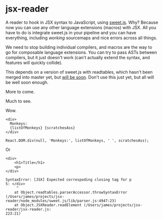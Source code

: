 
# jsx-reader

A reader to hook in JSX syntax to JavaScript, using
[sweet.js](http://sweetjs.org/). Why? Because now you can use any
other language extensions (macros) with JSX. All you have to do is
integrate sweet.js in your pipeline and you can have everything,
including *working* sourcemaps and nice errors across all things.

We need to stop building individual compilers, and macros are the way
to go for composable language extensions. You can try to pass ASTs
between compilers, but it just doesn't work (can't actually extend the
syntax, and features will quickly collide).

This depends on a version of sweet.js with readtables, which hasn't
been merged into master yet, but [will be
soon](https://github.com/mozilla/sweet.js/pull/340). Don't use this
just yet, but all will be well soon enough.

More to come.

Much to see.

Wow.

```
<div>
  Monkeys:
  {listOfMonkeys} {scratchesAss}
</div>
```

```
React.DOM.div(null, 'Monkeys:', listOfMonkeys, ' ', scratchesAss);
```

Or

```
<div>
    <h1>Title</h1>
    <p>
</div>
```

```
SyntaxError: [JSX] Expected correspoding closing tag for p
5: </div>
     ^
    at Object.readtables.parserAccessor.throwSyntaxError (/Users/james/projects/jsx-
reader/node_modules/sweet.js/lib/parser.js:4947:23)                                
    at Object.JSXReader.readElement (/Users/james/projects/jsx-reader/jsx-reader.js:
223:21)                                                                            
```